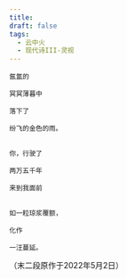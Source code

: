 ```yaml
---
title: 
draft: false
tags:
  - 云中火
  - 现代诗III-灵视
---
```


	
	氤氲的
	
	冥冥薄暮中
	
	落下了
	
	纷飞的金色的雨。
	
	
	你，行驶了
	
	两万五千年
	
	来到我面前
	
	
	如一粒琼浆覆额，
	
	化作
	
	一汪蔓延。
	


（末二段原作于2022年5月2日）